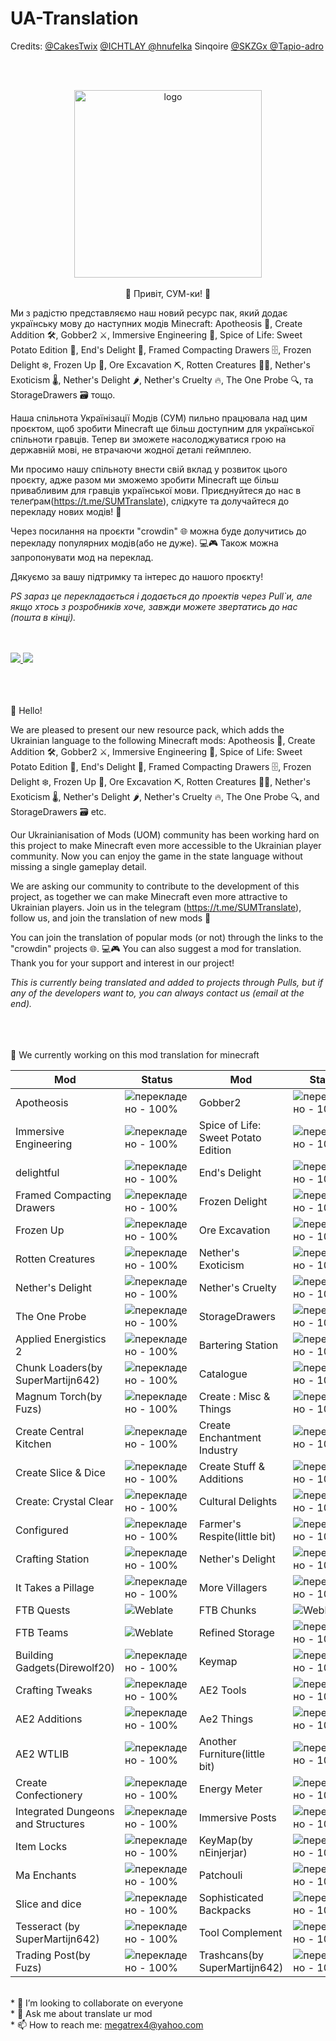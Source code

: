 # UA-Translation
<p>Credits: <a href="https://github.com/CakesTwix">@CakesTwix</a> <a href="https://github.com/ICHTLAY">@ICHTLAY <a href="https://github.com/hnufelka">@hnufelka</a> Sinqoire <a href="https://github.com/SKZGx">@SKZGx </a><a href=https://github.com/Tapio-adro">@Tapio-adro</a></p><br><br>
<p align="center">
  <img src="https://i.imgur.com/f5TjzbQ.png" alt="logo" style="width:300px;height:300px;>
</p> 
 


<br><p align="justify"><br><br>👋 Привіт, СУМ-ки! 🌟

Ми з радістю представляємо наш новий ресурс пак, який додає українську мову до наступних модів Minecraft: Apotheosis 🌟, Create Addition 🛠️, Gobber2 ⚔️, Immersive Engineering 🔩, Spice of Life: Sweet Potato Edition 🍠, End's Delight 🌋, Framed Compacting Drawers 🗄️, Frozen Delight ❄️, Frozen Up 🥶, Ore Excavation ⛏️, Rotten Creatures 🧟‍♂️, Nether's Exoticism 🌡️, Nether's Delight 🌶️, Nether's Cruelty 🔥, The One Probe 🔍, та StorageDrawers 🗃️ тощо.

Наша спільнота Українізації Модів (СУМ) пильно працювала над цим проєктом, щоб зробити Minecraft ще більш доступним для української спільноти гравців. Тепер ви зможете насолоджуватися грою на державній мові, не втрачаючи жодної деталі геймплею.

Ми просимо нашу спільноту внести свій вклад у розвиток цього проєкту, адже разом ми зможемо зробити Minecraft ще більш привабливим для гравців української мови. Приєднуйтеся до нас в телеґрам(https://t.me/SUMTranslate), слідкуте та долучайтеся до перекладу нових модів! 💪

Через посилання на проєкти "crowdin" 🌐 можна буде долучитись до перекладу популярних модів(або не дуже). 💻🎮
Також можна запропонувати мод на переклад.

Дякуємо за вашу підтримку та інтерес до нашого проєкту!

<i>PS зараз це перекладається і додається до проектів через Pull`и, але якщо хтось з розробників хоче, завжди можете звертатись до нас (пошта в кінці).</i>
</p>
<a href="https://discord.gg/RBuQk37xr8"><br><br>
<img src="https://img.shields.io/badge/Discord-7289DA?style=for-the-badge&logo=discord&logoColor=white">
</a>
<a href="">
<img src="https://img.shields.io/badge/Minecraft-000000?style=for-the-badge&logo=minecraft&logoColor=white">
</a>
<p>
<br><br><br>
👋 Hello!

We are pleased to present our new resource pack, which adds the Ukrainian language to the following Minecraft mods: Apotheosis 🌟, Create Addition 🛠️, Gobber2 ⚔️, Immersive Engineering 🔩, Spice of Life: Sweet Potato Edition 🍠, End's Delight 🌋, Framed Compacting Drawers 🗄️, Frozen Delight ❄️, Frozen Up 🥶, Ore Excavation ⛏️, Rotten Creatures 🧟‍♂️, Nether's Exoticism 🌡️, Nether's Delight 🌶️, Nether's Cruelty 🔥, The One Probe 🔍, and StorageDrawers 🗃️ etc.

Our Ukrainianisation of Mods (UOM) community has been working hard on this project to make Minecraft even more accessible to the Ukrainian player community. Now you can enjoy the game in the state language without missing a single gameplay detail.

We are asking our community to contribute to the development of this project, as together we can make Minecraft even more attractive to Ukrainian players. Join us in the telegram (https://t.me/SUMTranslate), follow us, and join the translation of new mods 💪

You can join the translation of popular mods (or not) through the links to the "crowdin" projects 🌐. 💻🎮
You can also suggest a mod for translation.
Thank you for your support and interest in our project!

<i>This is currently being translated and added to projects through Pulls, but if any of the developers want to, you can always contact us (email at the end).</i>
<br><br><br><br></p>



🔭 We currently working on this mod translation for minecraft

| Mod | Status | Mod | Status |
|-----|--------|-----|--------|
| Apotheosis|![перекладено - 100%](https://img.shields.io/static/v1?label=перекладено&message=100%&color=2ea44f)| Gobber2|![перекладено - 100%](https://img.shields.io/static/v1?label=перекладено&message=100%&color=2ea44f)|
| Immersive Engineering|![перекладено - 100%](https://img.shields.io/static/v1?label=перекладено&message=100%&color=2ea44f)| Spice of Life: Sweet Potato Edition |![перекладено - 100%](https://img.shields.io/static/v1?label=перекладено&message=100%&color=2ea44f)|
| delightful|![перекладено - 100%](https://img.shields.io/static/v1?label=перекладено&message=100%&color=2ea44f)|End's Delight|![перекладено - 100%](https://img.shields.io/static/v1?label=перекладено&message=100%&color=2ea44f)|
|Framed Compacting Drawers|![перекладено - 100%](https://img.shields.io/static/v1?label=перекладено&message=100%&color=2ea44f)|Frozen Delight|![перекладено - 100%](https://img.shields.io/static/v1?label=перекладено&message=100%&color=2ea44f)|
|Frozen Up|![перекладено - 100%](https://img.shields.io/static/v1?label=перекладено&message=100%&color=2ea44f)|Ore Excavation|![перекладено - 100%](https://img.shields.io/static/v1?label=перекладено&message=100%&color=2ea44f)|
|Rotten Creatures|![перекладено - 100%](https://img.shields.io/static/v1?label=перекладено&message=100%&color=2ea44f)|Nether's Exoticism|![перекладено - 100%](https://img.shields.io/static/v1?label=перекладено&message=100%&color=2ea44f)|
|Nether's Delight|![перекладено - 100%](https://img.shields.io/static/v1?label=перекладено&message=100%&color=2ea44f)|Nether's Cruelty|![перекладено - 100%](https://img.shields.io/static/v1?label=перекладено&message=100%&color=2ea44f)|
|The One Probe|![перекладено - 100%](https://img.shields.io/static/v1?label=перекладено&message=100%&color=2ea44f)|StorageDrawers|![перекладено - 100%](https://img.shields.io/static/v1?label=перекладено&message=100%&color=2ea44f)|
|Applied Energistics 2|![перекладено - 100%](https://img.shields.io/static/v1?label=перекладено&message=100%&color=2ea44f)|Bartering Station|![перекладено - 100%](https://img.shields.io/static/v1?label=перекладено&message=100%&color=2ea44f)|
|Chunk Loaders(by SuperMartijn642)|![перекладено - 100%](https://img.shields.io/static/v1?label=перекладено&message=100%&color=2ea44f)|Catalogue|![перекладено - 100%](https://img.shields.io/static/v1?label=перекладено&message=100%&color=2ea44f)|
|Magnum Torch(by Fuzs)|![перекладено - 100%](https://img.shields.io/static/v1?label=перекладено&message=100%&color=2ea44f)|Create : Misc & Things|![перекладено - 100%](https://img.shields.io/static/v1?label=перекладено&message=100%&color=2ea44f)|
|Create Central Kitchen|![перекладено - 100%](https://img.shields.io/static/v1?label=перекладено&message=100%&color=2ea44f)|Create Enchantment Industry|![перекладено - 100%](https://img.shields.io/static/v1?label=перекладено&message=100%&color=2ea44f)|
|Create Slice & Dice|![перекладено - 100%](https://img.shields.io/static/v1?label=перекладено&message=100%&color=2ea44f)|Create Stuff & Additions|![перекладено - 100%](https://img.shields.io/static/v1?label=перекладено&message=100%&color=2ea44f)|
|Create: Crystal Clear|![перекладено - 100%](https://img.shields.io/static/v1?label=перекладено&message=100%&color=2ea44f)|Cultural Delights|![перекладено - 100%](https://img.shields.io/static/v1?label=перекладено&message=100%&color=2ea44f)|
|Configured|![перекладено - 100%](https://img.shields.io/static/v1?label=перекладено&message=100%&color=2ea44f)|Farmer's Respite(little bit)|![перекладено - 100%](https://img.shields.io/static/v1?label=перекладено&message=100%&color=2ea44f)|
|Crafting Station|![перекладено - 100%](https://img.shields.io/static/v1?label=перекладено&message=100%&color=2ea44f)|Nether's Delight|![перекладено - 100%](https://img.shields.io/static/v1?label=перекладено&message=100%&color=2ea44f)|
|It Takes a Pillage|![перекладено - 100%](https://img.shields.io/static/v1?label=перекладено&message=100%&color=2ea44f)|More Villagers|![перекладено - 100%](https://img.shields.io/static/v1?label=перекладено&message=100%&color=2ea44f)|
|FTB Quests|![Weblate](https://weblate.cakestwix.com/widgets/minecraft-mods/uk/ftb-quests/svg-badge.svg)|FTB Chunks|![Weblate](https://weblate.cakestwix.com/widgets/minecraft-mods/uk/ftb-chunks/svg-badge.svg)|
|FTB Teams|![Weblate](https://weblate.cakestwix.com/widgets/minecraft-mods/uk/ftb-teams/svg-badge.svg)|Refined Storage|![перекладено - 100%](https://img.shields.io/static/v1?label=перекладено&message=100%&color=2ea44f)|
|Building Gadgets(Direwolf20)|![перекладено - 100%](https://img.shields.io/static/v1?label=перекладено&message=100%&color=2ea44f)|Keymap|![перекладено - 100%](https://img.shields.io/static/v1?label=перекладено&message=100%&color=2ea44f)|
|Crafting Tweaks|![перекладено - 100%](https://img.shields.io/static/v1?label=перекладено&message=100%&color=2ea44f)|AE2 Tools|![перекладено - 100%](https://img.shields.io/static/v1?label=перекладено&message=100%&color=2ea44f)|
|AE2 Additions|![перекладено - 100%](https://img.shields.io/static/v1?label=перекладено&message=100%&color=2ea44f)|Ae2 Things|![перекладено - 100%](https://img.shields.io/static/v1?label=перекладено&message=100%&color=2ea44f)|
|AE2 WTLIB|![перекладено - 100%](https://img.shields.io/static/v1?label=перекладено&message=100%&color=2ea44f)|Another Furniture(little bit)|![перекладено - 100%](https://img.shields.io/static/v1?label=перекладено&message=100%&color=2ea44f)|
|Create Confectionery|![перекладено - 100%](https://img.shields.io/static/v1?label=перекладено&message=100%&color=2ea44f)|Energy Meter|![перекладено - 100%](https://img.shields.io/static/v1?label=перекладено&message=100%&color=2ea44f)|
|Integrated Dungeons and Structures|![перекладено - 100%](https://img.shields.io/static/v1?label=перекладено&message=100%&color=2ea44f)|Immersive Posts|![перекладено - 100%](https://img.shields.io/static/v1?label=перекладено&message=100%&color=2ea44f)|
|Item Locks|![перекладено - 100%](https://img.shields.io/static/v1?label=перекладено&message=100%&color=2ea44f)|KeyMap(by nEinjerjar)|![перекладено - 100%](https://img.shields.io/static/v1?label=перекладено&message=100%&color=2ea44f)|
|Ma Enchants|![перекладено - 100%](https://img.shields.io/static/v1?label=перекладено&message=100%&color=2ea44f)|Patchouli|![перекладено - 100%](https://img.shields.io/static/v1?label=перекладено&message=100%&color=2ea44f)|
|Slice and dice|![перекладено - 100%](https://img.shields.io/static/v1?label=перекладено&message=100%&color=2ea44f)|Sophisticated Backpacks|![перекладено - 100%](https://img.shields.io/static/v1?label=перекладено&message=100%&color=2ea44f)|
|Tesseract (by SuperMartijn642)|![перекладено - 100%](https://img.shields.io/static/v1?label=перекладено&message=100%&color=2ea44f)|Tool Complement|![перекладено - 100%](https://img.shields.io/static/v1?label=перекладено&message=100%&color=2ea44f)|
|Trading Post(by Fuzs)|![перекладено - 100%](https://img.shields.io/static/v1?label=перекладено&message=100%&color=2ea44f)|Trashcans(by SuperMartijn642)|![перекладено - 100%](https://img.shields.io/static/v1?label=перекладено&message=100%&color=2ea44f)|

<br/>* 👯 I’m looking to collaborate on everyone
<br/>* 💬 Ask me about translate ur mod
<br/>* 📫 How to reach me: megatrex4@yahoo.com

